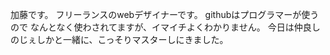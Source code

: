 加藤です。
フリーランスのwebデザイナーです。
githubはプログラマーが使うので
なんとなく使わされてますが、イマイチよくわかりません。
今日は仲良しのじぇしかと一緒に、こっそりマスターしにきました。
